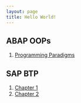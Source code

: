```yaml
---
layout: page
title: Hello World!
---
```


## ABAP OOPs
1. [Programming Paradigms](OOPS/programming-paradigms.md)

## SAP BTP
1. [Chapter 1](BTP/Chapter1.md)
2. [Chapter 2](BTP/Chapter2.md)
